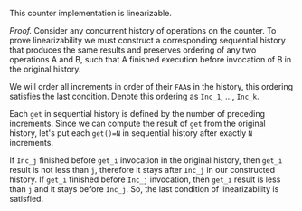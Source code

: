 This counter implementation is linearizable. 

*Proof.* Consider any concurrent history of operations on the counter. To prove linearizability we must construct a corresponding sequential history that produces the same results and preserves ordering of any two operations A and B, such that A finished execution before invocation of B in the original history.

We will order all increments in order of their `FAA`s in the history, this ordering satisfies the last condition. Denote this ordering as `Inc_1`, ..., `Inc_k`.

Each `get` in sequential history is defined by the number of preceding increments. Since we can compute the result of `get` from the original history, let's put each `get()=N` in sequential history after exactly `N` increments. 

If `Inc_j` finished before `get_i` invocation in the original history, then `get_i` result is not less than `j`, therefore it stays after `Inc_j` in our constructed history. If `get_i` finished before `Inc_j` invocation, then `get_i` result is less than `j` and it stays before `Inc_j`. So, the last condition of linearizability is satisfied.